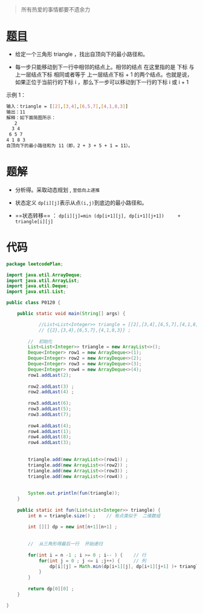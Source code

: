 ﻿> 所有热爱的事情都要不遗余力   


# [题目](https://leetcode-cn.com/problems/triangle/)
- 给定一个三角形 triangle ，找出自顶向下的最小路径和。

- 每一步只能移动到下一行中相邻的结点上。相邻的结点 在这里指的是 下标 与 上一层结点下标 相同或者等于 上一层结点下标 + 1 的两个结点。也就是说，如果正位于当前行的下标 i ，那么下一步可以移动到下一行的下标 i 或 i + 1 

 
示例 1：

```bash
输入：triangle = [[2],[3,4],[6,5,7],[4,1,8,3]]
输出：11
解释：如下面简图所示：
   2
  3 4
 6 5 7
4 1 8 3
自顶向下的最小路径和为 11（即，2 + 3 + 5 + 1 = 11）。
```

# 题解
- 分析得。采取动态规划 , `至低向上递推` 

- 状态定义  `dp[i][j]`表示从点`(i,j)`到底边的最小路径和。
- ==状态转移== ：   `dp[i][j]=min (dp[i+1][j], dp[i+1][j+1])     + triangle[i][j]`


# 代码

```java
package leetcodePlan;

import java.util.ArrayDeque;
import java.util.ArrayList;
import java.util.Deque;
import java.util.List;

public class P0120 {

	public static void main(String[] args) {

		    //List<List<Integer>> triangle = [[2],[3,4],[6,5,7],[4,1,8,3]] ;
			// {{2},{3,4},{6,5,7},{4,1,8,3}} ;
		
		//  初始化
		List<List<Integer>> triangle = new ArrayList<>();
		Deque<Integer> row1 = new ArrayDeque<>(1);
		Deque<Integer> row2 = new ArrayDeque<>(2);
		Deque<Integer> row3 = new ArrayDeque<>(3);
		Deque<Integer> row4 = new ArrayDeque<>(4);
		row1.addLast(2);
		
		row2.addLast(3) ;
		row2.addLast(4) ;
		
		row3.addLast(6);
		row3.addLast(5);
		row3.addLast(7);
		
		row4.addLast(4);
		row4.addLast(1);
		row4.addLast(8);
		row4.addLast(3);
		
		
		triangle.add(new ArrayList<>(row1)) ;
		triangle.add(new ArrayList<>(row2)) ;
		triangle.add(new ArrayList<>(row3)) ;
		triangle.add(new ArrayList<>(row4)) ;
		
		
		System.out.println(fun(triangle));
	}
	
	public static int fun(List<List<Integer>> triangle) {
		int n = triangle.size() ;    // 有点类似于  二维数组
		
		int [][] dp = new int[n+1][n+1] ;
		
		
		//  从三角形得最后一行  开始递归
		
		for(int i = n -1 ; i >= 0 ; i-- ) {    // 行
			for(int j = 0 ; j <= i ;j++) {     // 列
				dp[i][j] = Math.min(dp[i+1][j], dp[i+1][j+1] )+ triangle.get(i).get(j) ;
			}
		}
		
		return dp[0][0] ;
	}

}

```



 

